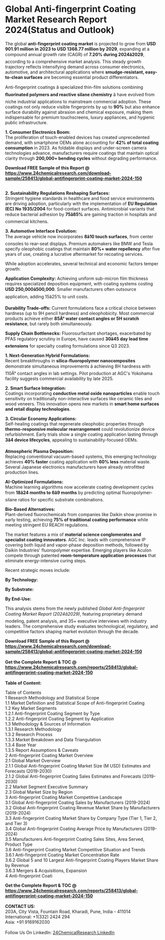 <h1>Global Anti-fingerprint Coating Market Research Report 2024(Status and Outlook)</h1><p>The global <strong>anti-fingerprint coating market</strong> is projected to grow from <strong>USD 901.91 million in 2023 to USD 1368.77 million by 2029</strong>, expanding at a compound annual growth rate (CAGR) of <strong>7.20% during 2024â2029</strong>, according to a comprehensive market analysis. This steady growth trajectory reflects intensifying demand across consumer electronics, automotive, and architectural applications where <strong>smudge-resistant, easy-to-clean surfaces</strong> are becoming essential product differentiators.</p><p>Anti-fingerprint coatings â specialized thin-film solutions combining <strong>fluorinated polymers and reactive silane chemistry</strong> â have evolved from niche industrial applications to mainstream commercial adoption. These coatings not only reduce visible fingerprints by up to <strong>90%</strong> but also enhance surface durability against abrasion and chemical exposure, making them indispensable for premium touchscreens, luxury appliances, and hygienic public infrastructure.</p><p><strong>1. Consumer Electronics Boom:</strong><br>
The proliferation of touch-enabled devices has created unprecedented demand, with smartphone OEMs alone accounting for <strong>42% of total coating consumption</strong> in 2023. As foldable displays and under-screen camera technologies advance, manufacturers require coatings that maintain optical clarity through <strong>200,000+ bending cycles</strong> without degrading performance.</p><div><b>Download FREE Sample of this Report @ 
            <a href="https://www.24chemicalresearch.com/download-sample/258413/global-antifingerprint-coating-market-2024-150">
            https://www.24chemicalresearch.com/download-sample/258413/global-antifingerprint-coating-market-2024-150</a></b></div><br><p><strong>2. Sustainability Regulations Reshaping Surfaces:</strong><br>
Stringent hygiene standards in healthcare and food service environments are driving adoption, particularly with the implementation of <strong>EU Regulation (EC) No 1935/2004</strong> for food-contact surfaces. Antimicrobial variants that reduce bacterial adhesion by <strong>75â85%</strong> are gaining traction in hospitals and commercial kitchens.</p><p><strong>3. Automotive Interface Evolution:</strong><br>
The average vehicle now incorporates <strong>8â10 touch surfaces</strong>, from center consoles to rear-seat displays. Premium automakers like BMW and Tesla specify oleophobic coatings that maintain <strong>80%+ water repellency</strong> after five years of use, creating a lucrative aftermarket for recoating services.</p><p>While adoption accelerates, several technical and economic factors temper growth:</p><p><strong>Application Complexity:</strong> Achieving uniform sub-micron film thickness requires specialized deposition equipment, with coating systems costing <strong>USD 250,000â500,000</strong>. Smaller manufacturers often outsource application, adding 15â25% to unit costs.</p><p><strong>Durability Trade-offs:</strong> Current formulations face a critical choice between hardness (up to 9H pencil hardness) and oleophobicity. Most commercial products achieve either <strong>85Â° water contact angles or 5H scratch resistance</strong>, but rarely both simultaneously.</p><p><strong>Supply Chain Bottlenecks:</strong> Fluorosurfactant shortages, exacerbated by PFAS regulatory scrutiny in Europe, have caused <strong>30â45 day lead time extensions</strong> for specialty coating formulations since Q3 2023.</p><p><strong>1. Next-Generation Hybrid Formulations:</strong><br>
Recent breakthroughs in <strong>silica-fluoropolymer nanocomposites</strong> demonstrate simultaneous improvements â achieving 8H hardness with 110Â° contact angles in lab settings. Pilot production at AGC's Yokohama facility suggests commercial availability by late 2025.</p><p><strong>2. Smart Surface Integration:</strong><br>
Coatings incorporating <strong>conductive metal oxide nanoparticles</strong> enable touch sensitivity on traditionally non-interactive surfaces like ceramic tiles and wood veneers. This innovation opens new markets in <strong>smart home surfaces and retail display technologies</strong>.</p><p><strong>3. Circular Economy Applications:</strong><br>
Self-healing coatings that regenerate oleophobic properties through <strong>thermo-responsive molecular rearrangement</strong> could revolutionize device refurbishment. Early trials show a single coating application lasting through <strong>3â4 device lifecycles</strong>, appealing to sustainability-focused OEMs.</p><p><strong>Atmospheric Plasma Deposition:</strong><br>
    Replacing conventional vacuum-based systems, this emerging technology achieves <strong>40% faster</strong> coating application with <strong>60% less</strong> material waste. Several Japanese electronics manufacturers have already retrofitted production lines.</p><p><strong>AI-Optimized Formulations:</strong><br>
    Machine learning algorithms now accelerate coating development cycles from <strong>18â24 months to 6â9 months</strong> by predicting optimal fluoropolymer-silane ratios for specific substrate combinations.</p><p><strong>Bio-Based Alternatives:</strong><br>
    Plant-derived fluorochemicals from companies like Daikin show promise in early testing, achieving <strong>75% of traditional coating performance</strong> while meeting stringent EU REACH regulations.</p><p>The market features a mix of <strong>material science conglomerates and specialist coating innovators</strong>. AGC Inc. leads with comprehensive IP covering both liquid and vapor-phase deposition methods, followed by Daikin Industries' fluoropolymer expertise. Emerging players like Aculon compete through patented <strong>room-temperature application processes</strong> that eliminate energy-intensive curing steps.</p><p>Recent strategic moves include:</p><p><strong>By Technology:</strong></p><p><strong>By Substrate:</strong></p><p><strong>By End-Use:</strong></p><p>This analysis stems from the newly published <em>Global Anti-fingerprint Coating Market Report (2024â2029)</em>, featuring proprietary demand modeling, patent analysis, and 35+ executive interviews with industry leaders. The comprehensive study evaluates technological, regulatory, and competitive factors shaping market evolution through the decade.</p><div><b>Download FREE Sample of this Report @ 
            <a href="https://www.24chemicalresearch.com/download-sample/258413/global-antifingerprint-coating-market-2024-150">
            https://www.24chemicalresearch.com/download-sample/258413/global-antifingerprint-coating-market-2024-150</a></b></div><br><div><b>Get the Complete Report & TOC @ 
            <a href="https://www.24chemicalresearch.com/reports/258413/global-antifingerprint-coating-market-2024-150">
            https://www.24chemicalresearch.com/reports/258413/global-antifingerprint-coating-market-2024-150</a></b></div><br>
            <b>Table of Content:</b><p>Table of Contents<br />
1 Research Methodology and Statistical Scope<br />
1.1 Market Definition and Statistical Scope of Anti-fingerprint Coating<br />
1.2 Key Market Segments<br />
1.2.1 Anti-fingerprint Coating Segment by Type<br />
1.2.2 Anti-fingerprint Coating Segment by Application<br />
1.3 Methodology & Sources of Information<br />
1.3.1 Research Methodology<br />
1.3.2 Research Process<br />
1.3.3 Market Breakdown and Data Triangulation<br />
1.3.4 Base Year<br />
1.3.5 Report Assumptions & Caveats<br />
2 Anti-fingerprint Coating Market Overview<br />
2.1 Global Market Overview<br />
2.1.1 Global Anti-fingerprint Coating Market Size (M USD) Estimates and Forecasts (2019-2030)<br />
2.1.2 Global Anti-fingerprint Coating Sales Estimates and Forecasts (2019-2030)<br />
2.2 Market Segment Executive Summary<br />
2.3 Global Market Size by Region<br />
3 Anti-fingerprint Coating Market Competitive Landscape<br />
3.1 Global Anti-fingerprint Coating Sales by Manufacturers (2019-2024)<br />
3.2 Global Anti-fingerprint Coating Revenue Market Share by Manufacturers (2019-2024)<br />
3.3 Anti-fingerprint Coating Market Share by Company Type (Tier 1, Tier 2, and Tier 3)<br />
3.4 Global Anti-fingerprint Coating Average Price by Manufacturers (2019-2024)<br />
3.5 Manufacturers Anti-fingerprint Coating Sales Sites, Area Served, Product Type<br />
3.6 Anti-fingerprint Coating Market Competitive Situation and Trends<br />
3.6.1 Anti-fingerprint Coating Market Concentration Rate<br />
3.6.2 Global 5 and 10 Largest Anti-fingerprint Coating Players Market Share by Revenue<br />
3.6.3 Mergers & Acquisitions, Expansion<br />
4 Anti-fingerprint Coati</p><div><b>Get the Complete Report & TOC @ 
            <a href="https://www.24chemicalresearch.com/reports/258413/global-antifingerprint-coating-market-2024-150">
            https://www.24chemicalresearch.com/reports/258413/global-antifingerprint-coating-market-2024-150</a></b></div><br><b>CONTACT US:</b><br>
            203A, City Vista, Fountain Road, Kharadi, Pune, India - 411014<br>
            International: +1(332) 2424 294<br>
            Asia: +91 9169162030 <br><br>
            Follow Us On LinkedIn: <a href="https://www.linkedin.com/company/24chemicalresearch/">24ChemicalResearch LinkedIn</a>